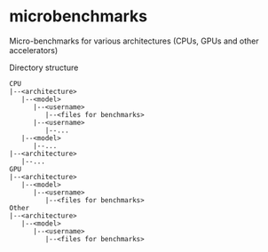 # microbenchmarks
Micro-benchmarks for various architectures (CPUs, GPUs and other accelerators)

Directory structure

    CPU  
    |--<architecture>  
       |--<model>
          |--<username>
             |--<files for benchmarks>
          |--<username>
             |--...
       |--<model>
          |--...
    |--<architecture>
       |--...
    GPU  
    |--<architecture>  
       |--<model>
          |--<username>
             |--<files for benchmarks>
    Other
    |--<architecture>  
       |--<model>
          |--<username>
             |--<files for benchmarks>

